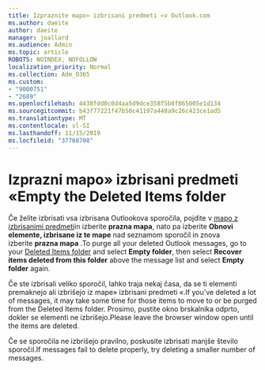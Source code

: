 ```yaml
---
title: Izpraznite mapo» izbrisani predmeti «v Outlook.com
ms.author: daeite
author: daeite
manager: joallard
ms.audience: Admin
ms.topic: article
ROBOTS: NOINDEX, NOFOLLOW
localization_priority: Normal
ms.collection: Adm_O365
ms.custom:
- "9000751"
- "2689"
ms.openlocfilehash: 4438fdd0c0d4aa5d9dce358f5b8f865005e1d134
ms.sourcegitcommit: b43f77221f47b50c41197a448a9c26c423ce1ad5
ms.translationtype: MT
ms.contentlocale: sl-SI
ms.lasthandoff: 11/15/2019
ms.locfileid: "37768708"
---
```

# <a name="empty-the-deleted-items-folder"></a><span data-ttu-id="2021d-102">Izprazni mapo» izbrisani predmeti «</span><span class="sxs-lookup"><span data-stu-id="2021d-102">Empty the Deleted Items folder</span></span>

<span data-ttu-id="2021d-103">Če želite izbrisati vsa izbrisana Outlookova sporočila, pojdite v [mapo z izbrisanimi predmeti](https://outlook.live.com/mail/deleteditems)in izberite **prazna mapa**, nato pa izberite **Obnovi elemente, izbrisane iz te mape** nad seznamom sporočil in znova izberite **prazna mapa** .</span><span class="sxs-lookup"><span data-stu-id="2021d-103">To purge all your deleted Outlook messages, go to your [Deleted Items folder](https://outlook.live.com/mail/deleteditems) and select **Empty folder**, then select **Recover items deleted from this folder** above the message list and select **Empty folder** again.</span></span>

<span data-ttu-id="2021d-104">Če ste izbrisali veliko sporočil, lahko traja nekaj časa, da se ti elementi premaknejo ali izbrišejo iz mape» izbrisani predmeti «.</span><span class="sxs-lookup"><span data-stu-id="2021d-104">If you've deleted a lot of messages, it may take some time for those items to move to or be purged from the Deleted Items folder.</span></span> <span data-ttu-id="2021d-105">Prosimo, pustite okno brskalnika odprto, dokler se elementi ne izbrišejo.</span><span class="sxs-lookup"><span data-stu-id="2021d-105">Please leave the browser window open until the items are deleted.</span></span>

<span data-ttu-id="2021d-106">Če se sporočila ne izbrišejo pravilno, poskusite izbrisati manjše število sporočil.</span><span class="sxs-lookup"><span data-stu-id="2021d-106">If messages fail to delete properly, try deleting a smaller number of messages.</span></span>